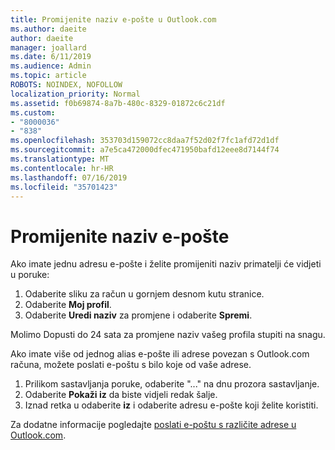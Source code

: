 ```yaml
---
title: Promijenite naziv e-pošte u Outlook.com
ms.author: daeite
author: daeite
manager: joallard
ms.date: 6/11/2019
ms.audience: Admin
ms.topic: article
ROBOTS: NOINDEX, NOFOLLOW
localization_priority: Normal
ms.assetid: f0b69874-8a7b-480c-8329-01872c6c21df
ms.custom:
- "8000036"
- "838"
ms.openlocfilehash: 353703d159072cc8daa7f52d02f7fc1afd72d1df
ms.sourcegitcommit: a7e5ca472000dfec471950bafd12eee8d7144f74
ms.translationtype: MT
ms.contentlocale: hr-HR
ms.lasthandoff: 07/16/2019
ms.locfileid: "35701423"
---
```

# <a name="change-your-email-name"></a>Promijenite naziv e-pošte

Ako imate jednu adresu e-pošte i želite promijeniti naziv primatelji će vidjeti u poruke:
  
1. Odaberite sliku za račun u gornjem desnom kutu stranice.
2. Odaberite **Moj profil**.
3. Odaberite **Uredi naziv** za promjene i odaberite **Spremi**.

Molimo Dopusti do 24 sata za promjene naziv vašeg profila stupiti na snagu.
  
Ako imate više od jednog alias e-pošte ili adrese povezan s Outlook.com računa, možete poslati e-poštu s bilo koje od vaše adrese.
  
1. Prilikom sastavljanja poruke, odaberite "..." na dnu prozora sastavljanje.
1. Odaberite **Pokaži iz** da biste vidjeli redak šalje.
1. Iznad retka u odaberite **iz** i odaberite adresu e-pošte koji želite koristiti.

Za dodatne informacije pogledajte [poslati e-poštu s različite adrese u Outlook.com](https://support.office.com/article/ccba89cb-141c-4a36-8c56-6d16a8556d2e?wt.mc_id=Office_Outlook_com_Alchemy).